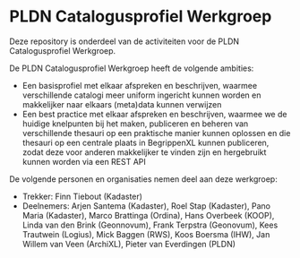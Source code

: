 # PLDN Catalogusprofiel Werkgroep

Deze repository is onderdeel van de activiteiten voor de PLDN Catalogusprofiel Werkgroep. 

De PLDN Catalogusprofiel Werkgroep heeft de volgende ambities:
-	Een basisprofiel met elkaar afspreken en beschrijven, waarmee verschillende catalogi meer uniform ingericht kunnen worden en makkelijker naar elkaars (meta)data kunnen verwijzen
-	Een best practice met elkaar afspreken en beschrijven, waarmee we de huidige knelpunten bij het maken, publiceren en beheren van verschillende thesauri op een praktische manier kunnen oplossen en die thesauri op een centrale plaats in BegrippenXL kunnen publiceren, zodat deze voor anderen makkelijker te vinden zijn en hergebruikt kunnen worden via een REST API

De volgende personen en organisaties nemen deel aan deze werkgroep:
- Trekker: Finn Tiebout (Kadaster)
- Deelnemers: Arjen Santema (Kadaster), Roel Stap (Kadaster), Pano Maria (Kadaster), Marco Brattinga (Ordina), Hans Overbeek (KOOP), Linda van den Brink (Geonnovum), Frank Terpstra (Geonovum), Kees Trautwein (Logius), Mick Baggen (RWS), Koos Boersma (IHW), Jan Willem van Veen (ArchiXL), Pieter van Everdingen (PLDN)
